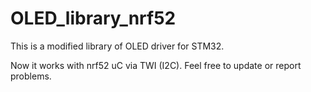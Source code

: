 # OLED_library_nrf52
This is a modified library of OLED driver for STM32.

Now it works with nrf52 uC via TWI (I2C).
Feel free to update or report problems.



